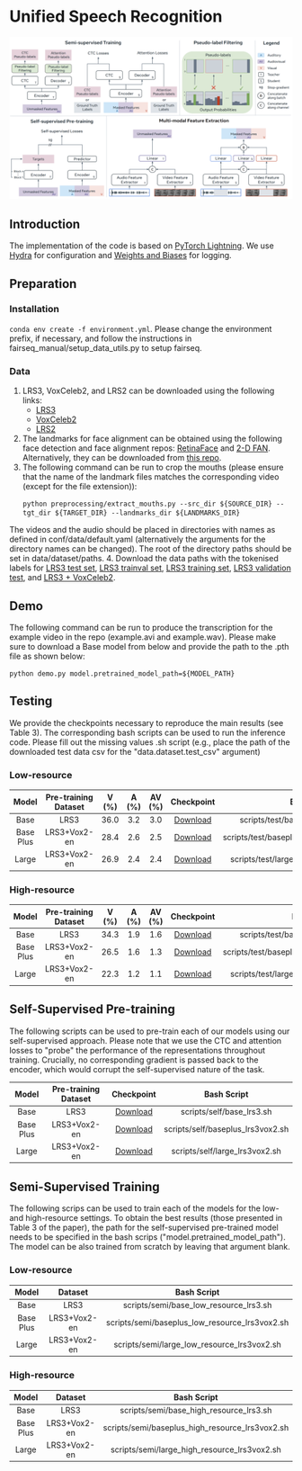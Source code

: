 # Unified Speech Recognition
![Overview](overview.png)
## Introduction
The implementation of the code is based on
[PyTorch Lightning](https://www.pytorchlightning.ai/). We use [Hydra](https://hydra.cc/docs/intro/) for configuration and [Weights and Biases](https://wandb.ai/site) for logging.

## Preparation
### Installation
`conda env create -f environment.yml`. Please change the environment prefix, if necessary, and follow the instructions in fairseq_manual/setup_data_utils.py to setup fairseq.

### Data
1. LRS3, VoxCeleb2, and LRS2 can be downloaded using the following links:
    * [LRS3](https://www.robots.ox.ac.uk/~vgg/data/lip_reading/lrs3.html)
    * [VoxCeleb2](https://www.robots.ox.ac.uk/~vgg/data/voxceleb/vox2.html)
    * [LRS2](https://www.robots.ox.ac.uk/~vgg/data/lip_reading/lrs2.html)
2. The landmarks for face alignment can be obtained using the following face detection and face alignment repos: [RetinaFace](https://github.com/biubug6/Pytorch_Retinaface) and 
    [2-D FAN](https://github.com/1adrianb/face-alignment). Alternatively, they can be downloaded from [this repo](https://github.com/mpc001/Visual_Speech_Recognition_for_Multiple_Languages/blob/master/models/README.md).
3. The following command can be run to crop the mouths (please ensure that the name of the landmark files matches the corresponding video (except for the file extension)):
    ```
    python preprocessing/extract_mouths.py --src_dir ${SOURCE_DIR} --tgt_dir ${TARGET_DIR} --landmarks_dir ${LANDMARKS_DIR}
    ``` 
The videos and the audio should be placed in directories with names as defined in conf/data/default.yaml (alternatively the arguments for the directory names can be changed). The root of the directory paths should be set in data/dataset/paths.
4. Download the data paths with the tokenised labels for [LRS3 test set](https://drive.google.com/file/d/11YvNvz1xdmIvTZR0aN-V67Bl2sR7m8Qh/view?usp=sharing), [LRS3 trainval set](https://drive.google.com/file/d/1SGg7AlCdcvUsty9vGdRn3XFnHIJeFK3v/view?usp=sharing), [LRS3 training set](https://drive.google.com/file/d/1wx_dlXn_ACOQCy7dqZzmVwue8k60srx1/view?usp=sharing), [LRS3 validation test](https://drive.google.com/file/d/1mSme1659RD4iyHN8P1tBEIm7qPgsDFCU/view?usp=sharing), and [LRS3 + VoxCeleb2](https://drive.google.com/file/d/16JRcI3leVGeSYWDesKBfpopTRV_1kx99/view?usp=sharing).


## Demo
The following command can be run to produce the transcription for the example video in the repo (example.avi and example.wav). Please make sure to download a Base model from below and provide the path to the .pth file as shown below:
```
python demo.py model.pretrained_model_path=${MODEL_PATH}
``` 

## Testing
We provide the checkpoints necessary to reproduce the main results (see Table 3). The corresponding bash scripts can be used to run the inference code. Please fill out the missing values .sh script (e.g., place the path of the downloaded test data csv for the "data.dataset.test_csv" argument)

### Low-resource

|     Model    | Pre-training Dataset | V (%) | A (%) | AV (%) | Checkpoint | Bash Script |
|:------------:|:--------------------:|:-----:|:-----:|:------:|:----------:|:-----------:|
|     Base     |         LRS3         |  36.0 |  3.2 |  3.0  | [Download](https://drive.google.com/file/d/1T4uzaVmbzObvTGbtd0kTyoLMwIXViFLL/view?usp=sharing) | scripts/test/base_low_resource_lrs3.sh |
|  Base Plus   |     LRS3+Vox2-en     |  28.4 |  2.6 |  2.5  | [Download](https://drive.google.com/file/d/1Qa0sqrVL4oCsSI8sOEK-9onFwRYwOwmU/view?usp=sharing) | scripts/test/baseplus_low_resource_lrs3vox2.sh |
|    Large     |     LRS3+Vox2-en     |  26.9 |  2.4 |  2.4  | [Download](https://drive.google.com/file/d/1pVxqnfrCqwbyWBJTDmBoV_TS4VGaluPD/view?usp=sharing) | scripts/test/large_low_resource_lrs3vox2.sh |


### High-resource
|     Model    | Pre-training Dataset | V (%) | A (%) | AV (%) | Checkpoint | Bash Script |
|:------------:|:--------------------:|:-----:|:-----:|:------:|:----------:|:-----------:|
|     Base     |         LRS3         |  34.3 |  1.9 |  1.6  | [Download](https://drive.google.com/file/d/1GIeWN5lypCYwrJTpsu4_Zl2m10jX73uk/view?usp=sharing) | scripts/test/base_high_resource_lrs3.sh |
|  Base Plus   |     LRS3+Vox2-en     |  26.5 |  1.6 |  1.3  | [Download](https://drive.google.com/file/d/1bqIvzy9dQZz3Ql6GQxK-RMnMB2s27oVO/view?usp=sharing) | scripts/test/baseplus_high_resource_lrs3vox2.sh |
|    Large     |     LRS3+Vox2-en     |  22.3 |  1.2 |  1.1  | [Download](https://drive.google.com/file/d/1IO2yxaZLG89R4bwtJNc7TaC8UAs08Jtz/view?usp=sharing) | scripts/test/large_high_resource_lrs3vox2.sh |

## Self-Supervised Pre-training
The following scripts can be used to pre-train each of our models using our self-supervised approach. Please note that we use the CTC and attention losses to "probe" the performance of the representations throughout training. Crucially, no corresponding gradient is passed back to the encoder, which would corrupt the self-supervised nature of the task. 

| Model      | Pre-training Dataset | Checkpoint                                                                                                   | Bash Script                         |
|:----------:|:--------------------:|:------------------------------------------------------------------------------------------------------------:|:-----------------------------------:|
| Base       | LRS3                 | [Download](https://drive.google.com/file/d/1AZ3JT8zubow-oZ5LJUrMd97GLWmAKfK0/view?usp=sharing)               | scripts/self/base_lrs3.sh           |
| Base Plus  | LRS3+Vox2-en         | [Download](https://drive.google.com/file/d/1wCxpChDQySPraGICZ9QCW9Nzo-EYtX-g/view?usp=sharing)               | scripts/self/baseplus_lrs3vox2.sh   |
| Large      | LRS3+Vox2-en         | [Download](https://drive.google.com/file/d/18dBUcP9XvRIVZmDw8XTpxD8DKReTpOSI/view?usp=sharing)               | scripts/self/large_lrs3vox2.sh      |

## Semi-Supervised Training 
The following scrips can be used to train each of the models for the low- and high-resource settings. To obtain the best results (those presented in Table 3 of the paper), the path for the self-supervised pre-trained model needs to be specified in the bash scrips ("model.pretrained_model_path"). The model can be also trained from scratch by leaving that argument blank.

### Low-resource
| Model      |        Dataset        | Bash Script                            |
|:----------:|:--------------------:|:-----------------------------------:|
| Base       | LRS3                 | scripts/semi/base_low_resource_lrs3.sh  |
| Base Plus  | LRS3+Vox2-en         | scripts/semi/baseplus_low_resource_lrs3vox2.sh       |
| Large      | LRS3+Vox2-en         | scripts/semi/large_low_resource_lrs3vox2.sh          |

### High-resource
| Model      |        Dataset        | Bash Script                            |
|:----------:|:--------------------:|:-----------------------------------:|
| Base       | LRS3                 | scripts/semi/base_high_resource_lrs3.sh  |
| Base Plus  | LRS3+Vox2-en         | scripts/semi/baseplus_high_resource_lrs3vox2.sh       |
| Large      | LRS3+Vox2-en         | scripts/semi/large_high_resource_lrs3vox2.sh          |